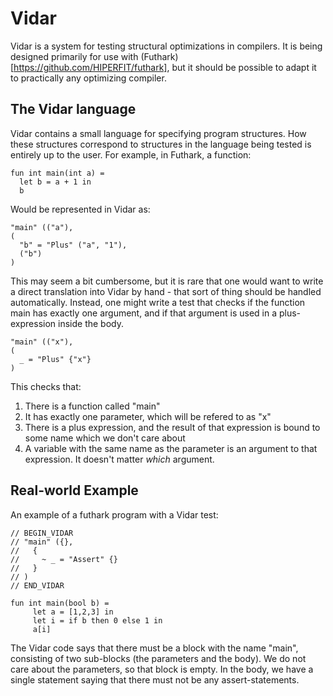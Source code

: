 # Vidar

Vidar is a system for testing structural optimizations in compilers. It is being designed primarily for use with (Futhark)[https://github.com/HIPERFIT/futhark], but it should be possible to adapt it to practically any optimizing compiler.

## The Vidar language

Vidar contains a small language for specifying program structures. How these structures correspond to structures in the language being tested is entirely up to the user. For example, in Futhark, a function:

    fun int main(int a) =
      let b = a + 1 in
      b

Would be represented in Vidar as:

    "main" (("a"),
    (
      "b" = "Plus" ("a", "1"),
      ("b")
    )

This may seem a bit cumbersome, but it is rare that one would want to write a direct translation into Vidar by hand - that sort of thing should be handled automatically. Instead, one might write a test that checks if the function main has exactly one argument, and if that argument is used in a plus-expression inside the body.

    "main" (("x"),
    (
      _ = "Plus" {"x"}
    )

This checks that:

1. There is a function called "main"
2. It has exactly one parameter, which will be refered to as "x"
3. There is a plus expression, and the result of that expression is bound to some name which we don't care about
4. A variable with the same name as the parameter is an argument to that expression. It doesn't matter _which_ argument.


## Real-world Example

An example of a futhark program with a Vidar test:

```
// BEGIN_VIDAR
// "main" ({},
//   {
//     ~ _ = "Assert" {}
//   }
// )
// END_VIDAR

fun int main(bool b) =
     let a = [1,2,3] in
     let i = if b then 0 else 1 in
     a[i]
```

The Vidar code says that there must be a block with the name "main", consisting of two sub-blocks (the parameters and the body). We do not care about the parameters, so that block is empty. In the body, we have a single statement saying that there must not be any assert-statements.

